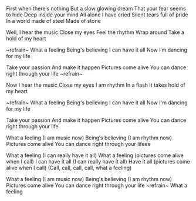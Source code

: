 First when there′s nothing
But a slow glowing dream
That your fear seems to hide
Deep inside your mind
All alone I have cried
Silent tears full of pride
In a world made of steel
Made of stone

Well, I hear the music
Close my eyes
Feel the rhythm
Wrap around
Take a hold of my heart

~refrain~
What a feeling
Being's believing
I can have it all
Now I′m dancing for my life

Take your passion
And make it happen
Pictures come alive
You can dance right through your life
~refrain~

Now I hear the music
Close my eyes
I am rhythm
In a flash
It takes hold of my heart

~refrain~
What a feeling
Being's believing
I can have it all
Now I'm dancing for my life

Take your passion
And make it happen
Pictures come alive
You can dance right through your life

What a feeling (I am music now)
Being′s believing (I am rhythm now)
Pictures come alive
You can dance right through your lifeee

What a feeling (I can really have it all)
What a feeling (pictures come alive when I call)
I can have it all (I can really have it all)
Have it all (pictures come alive when I call)
(Call, call, call, call, what a feeling)

What a feeling (I am music now)
Being′s believing (I am rhythm now)
Pictures come alive
You can dance right through your life
~refrain~
What a feeling